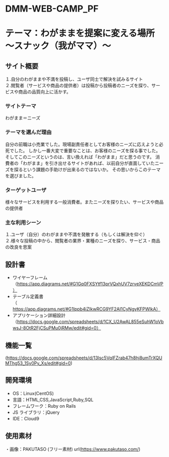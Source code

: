 # DMM-WEB-CAMP_PF

# テーマ：わがままを提案に変える場所 ～スナック（我がママ）～

## サイト概要

１.自分のわがままや不満を投稿し、ユーザ同士で解決を試みるサイト<br>
２.閲覧者（サービスや商品の提供者）は投稿から投稿者のニーズを探り、サービスや商品の品質向上に活かす。

### サイトテーマ

わがまま＝ニーズ

### テーマを選んだ理由

自分の前職は小売業でした。現場副責任者としてお客様のニーズに応えようと必死でした。
しかし一番大変で重要なことは、お客様のニーズを探る事でした。
そしてこのニーズというのは、言い換えれば「わがまま」だと思うのです。
消費者の「わがまま」を引き出せるサイトがあれば、以前自分が直面していたニーズを探るという課題の手助けが出来るのではないか。
その思いからこのテーマを選びました。

### ターゲットユーザ

様々なサービスを利用する一般消費者。またニーズを探りたい、サービスや商品の提供者

### 主な利用シーン

１.ユーザ（自分）のわがままや不満を発散する（もしくは解決を仰ぐ）<br>
２.様々な投稿の中から、閲覧者の業界・業種のニーズを探り、サービス・商品の改良を思案

## 設計書

- ワイヤーフレーム（https://app.diagrams.net/#G1Gq0FXSYtf13prVQxhUV7zrveXEKDCmVP）
- テーブル定義書（https://app.diagrams.net/#G1lppb4iZIkwRCG9YF2AI1CyNgyKFPWlkA）
- アプリケーション詳細設計（https://docs.google.com/spreadsheets/d/1CX_U2AwAL855eSuhW1oVbwsJ-8OtR2FjCSuPMu0jRMw/edit#gid=0）

## 機能一覧

(https://docs.google.com/spreadsheets/d/13lsc5VqlFZrab47h8hj8umTrXQUMThg53_1Sy0Py_Xs/edit#gid=0)

## 開発環境

- OS：Linux(CentOS)
- 言語：HTML,CSS,JavaScript,Ruby,SQL
- フレームワーク：Ruby on Rails
- JS ライブラリ：jQuery
- IDE：Cloud9

## 使用素材

・画像：PAKUTASO (フリー素材)
        url(https://www.pakutaso.com/)
